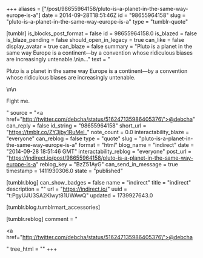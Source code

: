 +++
aliases = ["/post/98655964158/pluto-is-a-planet-in-the-same-way-europe-is-a"]
date = 2014-09-28T18:51:46Z
id = "98655964158"
slug = "pluto-is-a-planet-in-the-same-way-europe-is-a"
type = "tumblr-quote"

[tumblr]
is_blocks_post_format = false
id = 98655964158.0
is_blazed = false
is_blaze_pending = false
should_open_in_legacy = true
can_like = false
display_avatar = true
can_blaze = false
summary = "Pluto is a planet in the same way Europe is a continent—by a convention whose ridiculous biases are increasingly untenable.\n\n..."
text = "<p>Pluto is a planet in the same way Europe is a continent—by a convention whose ridiculous biases are increasingly untenable.</p>\n\n<p>Fight me.</p>"
source = "<a href=\"http://twitter.com/debcha/status/516247135986405376\">@debcha</a>"
can_reply = false
id_string = "98655964158"
short_url = "https://tmblr.co/ZY3jby1RuMel_"
note_count = 0.0
interactability_blaze = "everyone"
can_reblog = false
type = "quote"
slug = "pluto-is-a-planet-in-the-same-way-europe-is-a"
format = "html"
blog_name = "indirect"
date = "2014-09-28 18:51:46 GMT"
interactability_reblog = "everyone"
post_url = "https://indirect.io/post/98655964158/pluto-is-a-planet-in-the-same-way-europe-is-a"
reblog_key = "BzZ51AyG"
can_send_in_message = true
timestamp = 1411930306.0
state = "published"

[tumblr.blog]
can_show_badges = false
name = "indirect"
title = "indirect"
description = ""
url = "https://indirect.io/"
uuid = "t:PgyUJU3SA2Klwyt81UWAwQ"
updated = 1739927643.0

[tumblr.blog.tumblrmart_accessories]

[tumblr.reblog]
comment = "<p><a href=\"http://twitter.com/debcha/status/516247135986405376\">@debcha</a></p>"
tree_html = ""
+++

